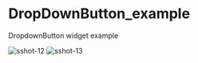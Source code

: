 # DropDownButton_example
 DropdownButton widget example
 
![sshot-12](https://user-images.githubusercontent.com/53625738/63625734-2ccabc00-c609-11e9-8289-9a2c17df420e.png)
![sshot-13](https://user-images.githubusercontent.com/53625738/63625736-2e947f80-c609-11e9-9751-0fc760994d08.png)
